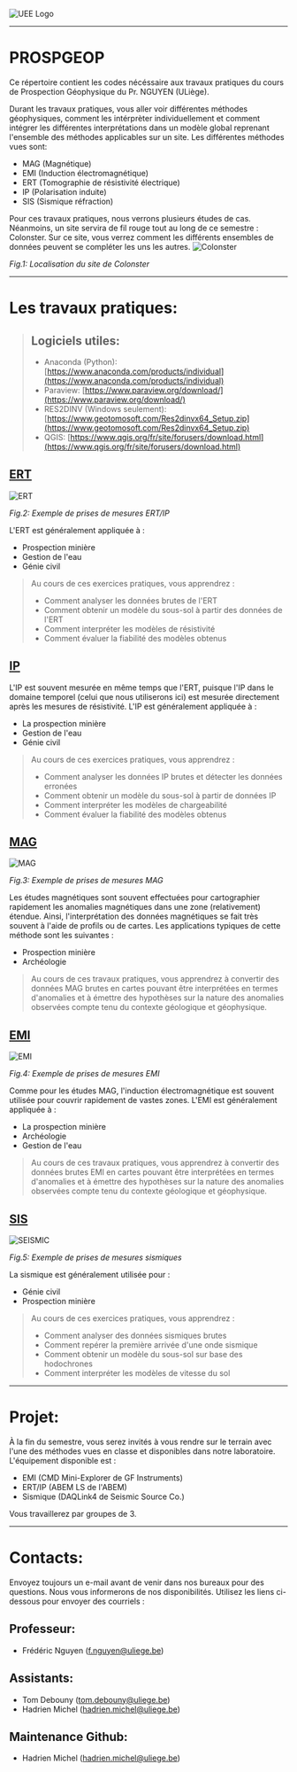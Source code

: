 ![UEE Logo](./pictures/UEE.png)

---
# PROSPGEOP
Ce répertoire contient les codes nécéssaire aux travaux pratiques du cours de Prospection Géophysique du Pr. NGUYEN (ULiège). 

Durant les travaux pratiques, vous aller voir différentes méthodes géophysiques, comment les intérprèter individuellement et comment intégrer les différentes interprétations dans un modèle global reprenant l'ensemble des méthodes applicables sur un site. Les différentes méthodes vues sont:
- MAG (Magnétique)
- EMI (Induction électromagnétique)
- ERT (Tomographie de résistivité électrique)
- IP (Polarisation induite)
- SIS (Sismique réfraction)

Pour ces travaux pratiques, nous verrons plusieurs études de cas. Néanmoins, un site servira de fil rouge tout au long de ce semestre : Colonster. Sur ce site, vous verrez comment les différents ensembles de données peuvent se compléter les uns les autres.
![Colonster](./pictures/MapLocalisation.jpg)

*Fig.1: Localisation du site de Colonster*

---
# Les travaux pratiques:

> ## Logiciels utiles:
> - Anaconda (Python): [https://www.anaconda.com/products/individual](https://www.anaconda.com/products/individual)
> - Paraview: [https://www.paraview.org/download/](https://www.paraview.org/download/)
> - RES2DINV (Windows seulement): [https://www.geotomosoft.com/Res2dinvx64_Setup.zip](https://www.geotomosoft.com/Res2dinvx64_Setup.zip)
> - QGIS: [https://www.qgis.org/fr/site/forusers/download.html](https://www.qgis.org/fr/site/forusers/download.html)

## [ERT](./ERT_IP/README_ERTIP.md)
![ERT](./pictures/ERT_measurements.jpg)

*Fig.2: Exemple de prises de mesures ERT/IP*

L'ERT est généralement appliquée à :
- Prospection minière
- Gestion de l'eau
- Génie civil

> Au cours de ces exercices pratiques, vous apprendrez :
> - Comment analyser les données brutes de l'ERT
> - Comment obtenir un modèle du sous-sol à partir des données de l'ERT
> - Comment interpréter les modèles de résistivité
> - Comment évaluer la fiabilité des modèles obtenus

## [IP](./ERT_IP/README_ERTIP.md)
L'IP est souvent mesurée en même temps que l'ERT, puisque l'IP dans le domaine temporel (celui que nous utiliserons ici) est mesurée directement après les mesures de résistivité.
L'IP est généralement appliquée à :
- La prospection minière
- Gestion de l'eau
- Génie civil

> Au cours de ces exercices pratiques, vous apprendrez :
> - Comment analyser les données IP brutes et détecter les données erronées
> - Comment obtenir un modèle du sous-sol à partir de données IP
> - Comment interpréter les modèles de chargeabilité
> - Comment évaluer la fiabilité des modèles obtenus

## [MAG](./MAG/README_MAG.md)
![MAG](./pictures/MAG_measurements.jpg)

*Fig.3: Exemple de prises de mesures MAG*

Les études magnétiques sont souvent effectuées pour cartographier rapidement les anomalies magnétiques dans une zone (relativement) étendue. Ainsi, l'interprétation des données magnétiques se fait très souvent à l'aide de profils ou de cartes. Les applications typiques de cette méthode sont les suivantes :
- Prospection minière
- Archéologie

> Au cours de ces travaux pratiques, vous apprendrez à convertir des données MAG brutes en cartes pouvant être interprétées en termes d'anomalies et à émettre des hypothèses sur la nature des anomalies observées compte tenu du contexte géologique et géophysique.

## [EMI](./EMI/README_EMI.md)
![EMI](./pictures/EMI_measurements.jpg)

*Fig.4: Exemple de prises de mesures EMI*

Comme pour les études MAG, l'induction électromagnétique est souvent utilisée pour couvrir rapidement de vastes zones. L'EMI est généralement appliquée à : 
- La prospection minière
- Archéologie
- Gestion de l'eau

> Au cours de ces travaux pratiques, vous apprendrez à convertir des données brutes EMI en cartes pouvant être interprétées en termes d'anomalies et à émettre des hypothèses sur la nature des anomalies observées compte tenu du contexte géologique et géophysique.

## [SIS](./Seismic/README_SIS.md)
![SEISMIC](./pictures/SIS_measurements_Fred.gif)

*Fig.5: Exemple de prises de mesures sismiques*

La sismique est généralement utilisée pour :
- Génie civil
- Prospection minière

> Au cours de ces exercices pratiques, vous apprendrez :
> - Comment analyser des données sismiques brutes
> - Comment repérer la première arrivée d'une onde sismique
> - Comment obtenir un modèle du sous-sol sur base des hodochrones
> - Comment interpréter les modèles de vitesse du sol

---
# Projet:
À la fin du semestre, vous serez invités à vous rendre sur le terrain avec l'une des méthodes vues en classe et disponibles dans notre laboratoire. L'équipement disponible est :
- EMI (CMD Mini-Explorer de GF Instruments)
- ERT/IP (ABEM LS de l'ABEM)
- Sismique (DAQLink4 de Seismic Source Co.)

Vous travaillerez par groupes de 3.

---
# Contacts:
Envoyez toujours un e-mail avant de venir dans nos bureaux pour des questions. Nous vous informerons de nos disponibilités. Utilisez les liens ci-dessous pour envoyer des courriels :
## Professeur: 
- Frédéric Nguyen ([f.nguyen@uliege.be](mailto:f.nguyen@uliege.be?subject=[GEOL0021-7]%20Github%20repository))
## Assistants:
- Tom Debouny ([tom.debouny@uliege.be](mailto:tom.debouny@uliege.be?subject=[GEOL0021-7]%20Github%20repository))
- Hadrien Michel ([hadrien.michel@uliege.be](mailto:hadrien.michel@uliege.be?subject=[GEOL0021-7]%20Github%20repository))
## Maintenance Github:
- Hadrien Michel ([hadrien.michel@uliege.be](mailto:hadrien.michel@uliege.be?subject=[GEOL0021-7]%20Github%20repository%20maintenance))